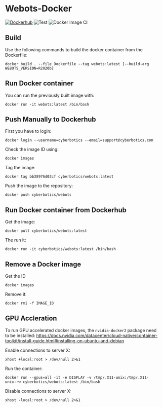 # Webots-Docker
[![Dockerhub](https://img.shields.io/docker/automated/cyberbotics/webots.svg)](https://hub.docker.com/r/cyberbotics/webots)
![Test](https://github.com/DavidMansolino/webots-docker/workflows/Test/badge.svg)
![Docker Image CI](https://github.com/DavidMansolino/webots-docker/workflows/Docker%20Image%20CI/badge.svg)

## Build

Use the following commands to build the docker container from the Dockerfile:

```
docker build . --file Dockerfile --tag webots:latest [--build-arg WEBOTS_VERSION=R2020b]
```

## Run Docker container

You can run the previously built image with:
```
docker run -it webots:latest /bin/bash
```

## Push Manually to Dockerhub

First you have to login:
```
docker login --username=cyberbotics --email=support@cyberbotics.com
```

Check the image ID using:
```
docker images
```

Tag the image:
```
docker tag bb38976d03cf cyberbotics/webots:latest
```

Push the image to the repository:
```
docker push cyberbotics/webots
```

## Run Docker container from Dockerhub
Get the image:
```
docker pull cyberbotics/webots:latest
```

The run it:
```
docker run -it cyberbotics/webots:latest /bin/bash
```

## Remove a Docker image

Get the ID
```
docker images
```

Remove it:
```
docker rmi -f IMAGE_ID
```

## GPU Accleration

To run GPU accelerated docker images, the `nvidia-docker2` package need to be installed: https://docs.nvidia.com/datacenter/cloud-native/container-toolkit/install-guide.html#installing-on-ubuntu-and-debian

Enable connections to server X:
```
xhost +local:root > /dev/null 2>&1
```

Run the container:
```
docker run --gpus=all -it -e DISPLAY -v /tmp/.X11-unix:/tmp/.X11-unix:rw cyberbotics/webots:latest /bin/bash
```

Disable connections to server X:
```
xhost -local:root > /dev/null 2>&1
```
